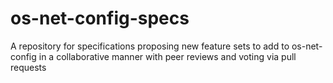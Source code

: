 # os-net-config-specs
A repository for specifications proposing new feature sets to add to os-net-config in a collaborative manner with peer reviews and voting via pull requests
